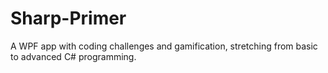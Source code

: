 # Sharp-Primer
A WPF app with coding challenges and gamification, stretching from basic to advanced C# programming. 
